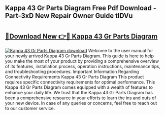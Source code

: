 ## Kappa 43 Gr Parts Diagram Free Pdf Download - Part-3xD New Repair Owner Guide tlDVu

# <h2><a href="http://dfhhsoi.blite.top/?on=Kappa+43+Gr+Parts+Diagram">🔗Download New 👉🔴 Kappa 43 Gr Parts Diagram</a></h2>

[![Kappa 43 Gr Parts Diagram download](https://i.imgur.com/lujVjoI.png)](http://dfhhsoi.blite.top/?on=Kappa+43+Gr+Parts+Diagram)
Welcome to the user manual for your newly arrived Kappa 43 Gr Parts Diagram. This guide is here to help you make the most of your product by providing a comprehensive overview of its features, installation process, operation instructions, maintenance tips, and troubleshooting procedures. Important Information Regarding Connectivity Requirements Kappa 43 Gr Parts Diagram This product requires specific connectivity requirements for optimal performance. This Kappa 43 Gr Parts Diagram comes equipped with a wealth of features to enhance your daily life. We trust that the Kappa 43 Gr Parts Diagram has been a comprehensive resource in your efforts to learn the ins and outs of your new device. In case of any queries or concerns, feel free to reach out to our customer service.

